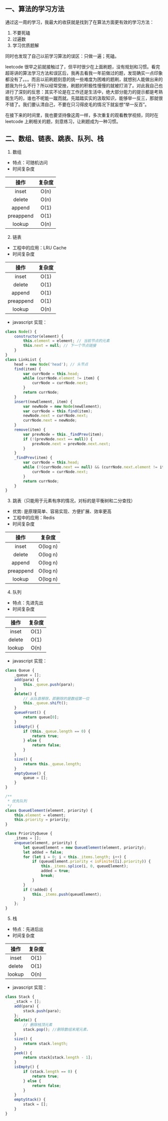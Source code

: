 ## 一、算法的学习方法

通过这一周的学习，我最大的收获就是找到了在算法方面更有效的学习方法：

1. 不要死磕
2. 过遍数
3. 学习优质题解

同时也发现了自己以前学习算法的误区：只做一遍；死磕。

leetcode 很早之前就接触过了，但平时很少在上面刷题，没有规划和习惯。看完超哥讲的算法学习方法和误区后，我再去看我一年前做过的题，发现确实一点印象都没有了。。。而且以前刷题刻意的挑一些难度为困难的题刷，就想别人能做出来的题我为什么不行？所以经常受挫，刷题的积极性慢慢的就被打消了。对此我自己也进行了深刻的反思：其实不论是在工作还是生活中，绝大部分能力的提示都是考熟能生巧的，谁也不呢能一蹴而就。先踏踏实实的汲取知识，能够举一反三，那就很不错了。我们要认清自己，不要在只习得皮毛的情况下就妄想“举一反百”。

在接下来的时间里，我也要坚持像这周一样，多次重复的观看教学视频，同时在 leetcode 上刷相关的题，刻意练习，让刷题成为一种习惯。

## 二、数组、链表、跳表、队列、栈

1. 数组

* 特点：可随机访问
* 时间复杂度

|操作|复杂度|
|:--:|:--:|
|inset|O(n)|
|delete|O(n)|
|append|O(1)|
|preappend|O(1)|
|lookup|O(n)|

2. 链表

* 工程中的应用：LRU Cache
* 时间复杂度

|操作|复杂度|
|:--:|:--:|
|inset|O(1)|
|delete|O(1)|
|append|O(1)|
|preappend|O(1)|
|lookup|O(n)|


* javascript 实现：
```js
class Node() {
    constructor(element) {
        this.element = element; // 当前节点的元素
        this.next = null; // 下一个节点链接
    }
}
class LinkList {
    head = new Node('head'); // 头节点
    find(item) {
        var currNode = this.head;
        while (currNode.element != item) {
            currNode = currNode.next;
        }
        return currNode;
    }
    insert(newElement, item) {
        var newNode = new Node(newElement);
        var currNode = this.find(item);
        newNode.next = currNode.next;
        currNode.next = newNode;
    }
    remove(item) {
        var prevNode = this._findPrev(item);
        if (!(prevNode.next == null)) {
            prevNode.next = prevNode.next.next;
        }
    }
    _findPrev(item) {
        var currNode = this.head;
        while (!(currNode.next == null) && (currNode.next.element != item)) {
            currNode = currNode.next;
        }
        return currNode;
    }
}
```

3. 跳表（只能用于元素有序的情况，对标的是平衡树和二分查找）

* 优势: 是原理简单、容易实现、方便扩展、效率更高
* 工程中的应用：Redis
* 时间复杂度

|操作|复杂度|
|:--:|:--:|
|inset|O(log n)|
|delete|O(log n)|
|append|O(log n)|
|preappend|O(log n)|
|lookup|O(log n)|

4. 队列

* 特点：先进先出
* 时间复杂度

|操作|复杂度|
|:--:|:--:|
|inset|O(1)|
|delete|O(1)|
|lookup|O(n)|

* javascript 实现：
```js
class Queue {
    _queue = [];
    add(para) {
        this._queue.push(para);
    }
    delete() {
        // 从队首移除，即删除的是数组第一位
        this._queue.shift();
    }
    queueFront() {
        return queue[0];
    }
    isEmpty() {
        if (this._queue.length == 0) {
            return true;
        } else {
            return false;
        }
    }
    size() {
        return this._queue.length;
    }
    emptyQueue() {
        queue = [];
    }
}

/**
 * 优先队列
 */
class QueueElement(element, priority) {
    this.element = element;
    this.priority = priority;
}

class PriorityQueue {
    _items = [];
    enqueue(element, priority) {
        let queueElement = new QueueElement(element, priority);
        let added = false;
        for (let i = 0; i < this._items.length; i++) {
            if (queueElement.priority < isFinite([i].priority)) {
                this._items.splice(i, 0, queueElement);
                added = true;
                break;
            }
        }
        if (!added) {
            this._items.push(queueElement);
        }
    };
}

```

5. 栈

* 特点：先进后出
* 时间复杂度

|操作|复杂度|
|:--:|:--:|
|inset|O(1)|
|delete|O(1)|
|lookup|O(n)|

* javascript 实现：
```js
class Stack {
    _stack = [];
    add(para) {
        stack.push(para);
    };
    delete() {
        // 删除栈顶元素
        stack.pop(); //删除数组末尾元素，
    }
    size() {
        return stack.length;
    }
    peek() {
        return stack[stack.length - 1];
    }
    isEmpty() {
        if (stack.length == 0) {
            return true;
        } else {
            return false;
        }
    }
    emptyStack() {
        stack = [];
    }
}
```